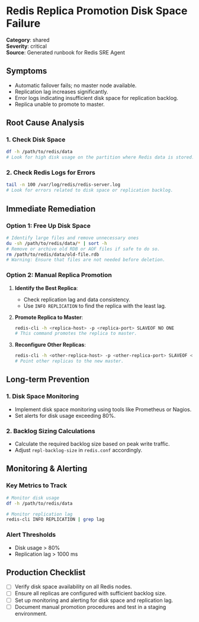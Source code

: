 # Redis Replica Promotion Disk Space Failure

**Category**: shared  
**Severity**: critical  
**Source**: Generated runbook for Redis SRE Agent

## Symptoms
- Automatic failover fails; no master node available.
- Replication lag increases significantly.
- Error logs indicating insufficient disk space for replication backlog.
- Replica unable to promote to master.

## Root Cause Analysis

### 1. Check Disk Space
```bash
df -h /path/to/redis/data
# Look for high disk usage on the partition where Redis data is stored.
```

### 2. Check Redis Logs for Errors
```bash
tail -n 100 /var/log/redis/redis-server.log
# Look for errors related to disk space or replication backlog.
```

## Immediate Remediation

### Option 1: Free Up Disk Space
```bash
# Identify large files and remove unnecessary ones
du -sh /path/to/redis/data/* | sort -h
# Remove or archive old RDB or AOF files if safe to do so.
rm /path/to/redis/data/old-file.rdb
# Warning: Ensure that files are not needed before deletion.
```

### Option 2: Manual Replica Promotion
1. **Identify the Best Replica**:
   - Check replication lag and data consistency.
   - Use `INFO REPLICATION` to find the replica with the least lag.

2. **Promote Replica to Master**:
   ```bash
   redis-cli -h <replica-host> -p <replica-port> SLAVEOF NO ONE
   # This command promotes the replica to master.
   ```

3. **Reconfigure Other Replicas**:
   ```bash
   redis-cli -h <other-replica-host> -p <other-replica-port> SLAVEOF <new-master-ip> <new-master-port>
   # Point other replicas to the new master.
   ```

## Long-term Prevention

### 1. Disk Space Monitoring
- Implement disk space monitoring using tools like Prometheus or Nagios.
- Set alerts for disk usage exceeding 80%.

### 2. Backlog Sizing Calculations
- Calculate the required backlog size based on peak write traffic.
- Adjust `repl-backlog-size` in `redis.conf` accordingly.

## Monitoring & Alerting

### Key Metrics to Track
```bash
# Monitor disk usage
df -h /path/to/redis/data

# Monitor replication lag
redis-cli INFO REPLICATION | grep lag
```

### Alert Thresholds
- Disk usage > 80%
- Replication lag > 1000 ms

## Production Checklist
- [ ] Verify disk space availability on all Redis nodes.
- [ ] Ensure all replicas are configured with sufficient backlog size.
- [ ] Set up monitoring and alerting for disk space and replication lag.
- [ ] Document manual promotion procedures and test in a staging environment.